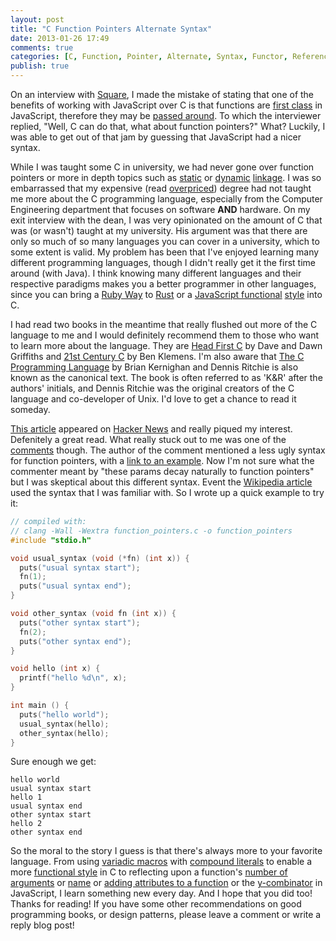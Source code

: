 ```yaml
---
layout: post
title: "C Function Pointers Alternate Syntax"
date: 2013-01-26 17:49
comments: true
categories: [C, Function, Pointer, Alternate, Syntax, Functor, Reference]
publish: true
---
```


On an interview with [Square](https://squareup.com/), I made the mistake
of stating that one of the benefits of working with JavaScript over C is
that functions are [first class](http://en.wikipedia.org/wiki/First-class_function)
in JavaScript, therefore they may be [passed around](http://eloquentjavascript.net/chapter6.html).  To which the
interviewer replied, "Well, C can do that, what about function pointers?"  What? Luckily, I
was able to get out of that jam by guessing that JavaScript had a nicer
syntax.

While I was taught some C in university, we had never gone over function
pointers or more in depth topics such as [static](http://en.wikipedia.org/wiki/Static_library)
or [dynamic](http://en.wikipedia.org/wiki/Dynamic_library) [linkage](http://www.yolinux.com/TUTORIALS/LibraryArchives-StaticAndDynamic.html).
I was so embarrassed that my expensive (read [overpriced](http://online.wsj.com/article/SB10001424127887324442304578231922159602676.html?mod=WSJ_hps_LEFTTopStories))
degree had not taught me more about
the C programming language, especially from the Computer Engineering
department that focuses on software __AND__ hardware.  On my exit
interview with the dean, I was very opinionated on the amount of C that
was (or wasn't) taught at my university.  His argument was that there
are only so much of so many languages you can cover in a university, which
to some extent is valid.  My problem has been that I've enjoyed learning
many different programming languages, though I didn't really get it the
first time around (with Java).  I think knowing many different languages
and their respective paradigms makes you a better programmer in other
languages, since you can bring a [Ruby Way](http://therubyway.org/) to
[Rust](http://www.rust-lang.org/) or a [JavaScript functional](http://www.ibm.com/developerworks/library/wa-javascript/index.html)
[style](http://interglacial.com/hoj/hoj.html) into C.

I had read two books in the meantime that really flushed out more of the
C language to me and I would definitely recommend them to those who want
to learn more about the language. They are [Head First C](http://shop.oreilly.com/product/0636920015482.do) by Dave and Dawn
Griffiths and [21st Century C](http://shop.oreilly.com/product/0636920025108.do) by Ben Klemens.
I'm also aware that [The C Programming Language](http://en.wikipedia.org/wiki/The_C_Programming_Language) by
Brian Kernighan and Dennis Ritchie is also known as the canonical text.
The book is often referred to as 'K&R' after the authors' initials, and Dennis
Ritchie was the original creators of the C language and co-developer of
Unix.  I'd love to get a chance to read it someday.


[This article](http://blog.charlescary.com/?p=95) appeared on
[Hacker News](http://news.ycombinator.com/) and really piqued my
interest.  Defenitely a great read.  What really stuck out to me was one
of the [comments](http://blog.charlescary.com/?p=95#comment-31) though.
The author of the comment mentioned a less ugly syntax for function
pointers, with a [link to an example](http://pastebin.com/MsJLY22j).
Now I'm not sure what the commenter meant by "these params decay
naturally to function pointers" but I was skeptical about this different
syntax.  Event the [Wikipedia article](http://en.wikipedia.org/wiki/Function_pointer#Example_in_C)
used the syntax that I was familiar with.  So I wrote up a quick example
to try it:

```c
// compiled with:
// clang -Wall -Wextra function_pointers.c -o function_pointers
#include "stdio.h"

void usual_syntax (void (*fn) (int x)) {
  puts("usual syntax start");
  fn(1);
  puts("usual syntax end");
}

void other_syntax (void fn (int x)) {
  puts("other syntax start");
  fn(2);
  puts("other syntax end");
}

void hello (int x) {
  printf("hello %d\n", x);
}

int main () {
  puts("hello world");
  usual_syntax(hello);
  other_syntax(hello);
}
```

Sure enough we get:

```
hello world
usual syntax start
hello 1
usual syntax end
other syntax start
hello 2
other syntax end
```

So the moral to the story I guess is that there's always more to your
favorite language.  From using [variadic macros](https://github.com/nickdesaulniers/21stCenturyC/blob/master/chpt10/variadic_macros.c)
with [compound literals](https://github.com/nickdesaulniers/21stCenturyC/blob/master/chpt10/compound_literal.c)
to enable a more [functional style](https://github.com/nickdesaulniers/21stCenturyC/blob/master/chpt10/foreach.c)
in C to reflecting upon a function's [number of arguments](https://developer.mozilla.org/en-US/docs/JavaScript/Reference/Global_Objects/Function/length)
or [name](https://developer.mozilla.org/en-US/docs/JavaScript/Reference/Global_Objects/Function/name)
or [adding attributes to a function](http://taylodl.wordpress.com/2012/09/03/functional-javascript-memoization-part-ii/)
or the
[y-combinator](http://matt.might.net/articles/implementation-of-recursive-fixed-point-y-combinator-in-javascript-for-memoization/)
in JavaScript, I learn something new every day.  And I hope that you did
too!  Thanks for reading!  If you have some other recommendations on
good programming books, or design patterns, please leave a comment or
write a reply blog post!
